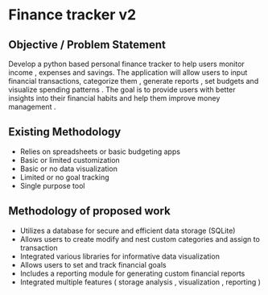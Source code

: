 # Finance tracker v2
## Objective / Problem Statement
Develop a python based personal finance tracker to help users monitor income , expenses and savings. 
The application will allow users to input financial transactions, categorize them , generate reports , set budgets and visualize spending patterns . 
The goal is to provide users with better insights into their financial habits and help them improve money management .

## Existing Methodology 
- Relies on spreadsheets or basic budgeting apps
- Basic or limited customization
- Basic or no data visualization
- Limited or no goal tracking
- Single purpose tool
  
## Methodology of proposed work
- Utilizes a database for secure and efficient data storage (SQLite)
- Allows users to create modify and nest custom categories and assign to transaction
- Integrated various libraries for informative data visualization
- Allows users to set and track financial goals
- Includes a reporting module for generating custom financial reports
- Integrated multiple features ( storage analysis , visualization , reporting )


